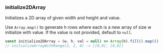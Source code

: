 ### initialize2DArray

Initializes a 2D array of given width and height and value.

Use `Array.map()` to generate h rows where each is a new array of size w initialize with value. If the value is not provided, default to `null`.

```js
const initialize2DArray = (w, h, val = null) => Array(h).fill().map(() => Array(w).fill(val));
// initializeArrayWithRange(2, 2, 0) -> [[0,0], [0,0]]
```
